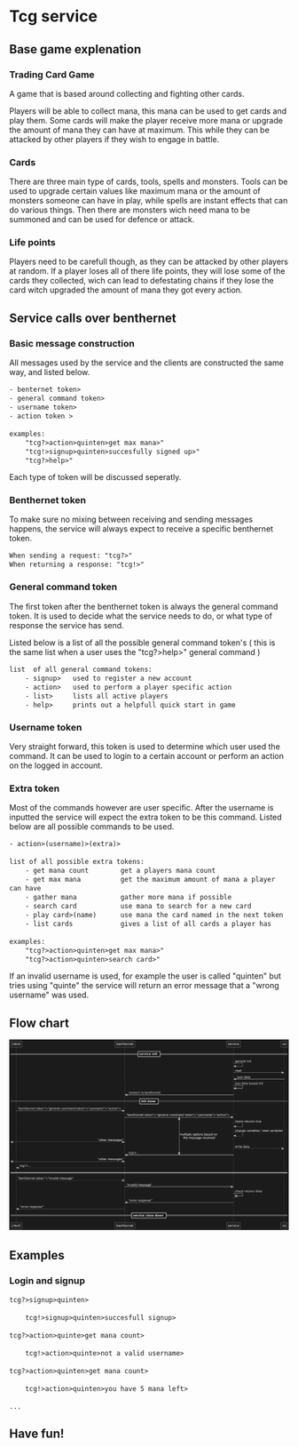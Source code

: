 # Tcg service

## Base game explenation

### Trading Card Game

A game that is based around collecting and fighting other cards.

Players will be able to collect mana, this mana can be used to get cards and play them. Some cards will make the player receive more mana or upgrade the amount of mana they can have at maximum. This while they can be attacked by other players if they wish to engage in battle.

### Cards

There are three main type of cards, tools, spells and monsters. Tools can be used to upgrade certain values like maximum mana or the amount of monsters someone can have in play, while spells are instant effects that can do various things. Then there are monsters wich need mana to be summoned and can be used for defence or attack.

### Life points

Players need to be carefull though, as they can be attacked by other players at random. If a player loses all of there life points, they will lose some of the cards they collected, wich can lead to defestating chains if they lose the card witch upgraded the amount of mana they got every action.

## Service calls over benthernet

### Basic message construction

All messages used by the service and the clients are constructed the same way, and listed below.

```
- benternet token>
- general command token>
- username token>
- action token >

examples:
    "tcg?>action>quinten>get max mana>"
    "tcg!>signup>quinten>succesfully signed up>"
    "tcg?>help>"
```

Each type of token will be discussed seperatly.

### Benthernet token

To make sure no mixing between receiving and sending messages happens, the service will always expect to receive a specific benthernet token.

```
When sending a request: "tcg?>"
When returning a response: "tcg!>"
```

### General command token

The first token after the benthernet token is always the general command token. It is used to decide what the service needs to do, or what type of response the service has send.

Listed below is a list of all the possible general command token's ( this is the same list when a user uses the "tcg?>help>" general command )

```
list  of all general command tokens:
    - signup>   used to register a new account
    - action>   used to perform a player specific action
    - list>     lists all active players
    - help>     prints out a helpfull quick start in game
```

### Username token

Very straight forward, this token is used to determine which user used the command. It can be used to login to a certain account or perform an action on the logged in account.

### Extra token

Most of the commands however are user specific. After the username is inputted the service will expect the extra token to be this command. Listed below are all possible commands to be used.

```
- action>(username)>(extra)>

list of all possible extra tokens:
    - get mana count        get a players mana count
    - get max mana          get the maximum amount of mana a player can have
    - gather mana           gather more mana if possible
    - search card           use mana to search for a new card
    - play card>(name)      use mana the card named in the next token
    - list cards            gives a list of all cards a player has

examples:
    "tcg?>action>quinten>get max mana>"
    "tcg?>action>quinten>search card>"
```

If an invalid username is used, for example the user is called "quinten" but tries using "quinte" the service will return an error message that a "wrong username" was used. 

## Flow chart
![flowchart](./flowchart.png)

## Examples

### Login and signup

```
tcg?>signup>quinten>

    tcg!>signup>quinten>succesfull signup>

tcg?>action>quinte>get mana count>

    tcg!>action>quinte>not a valid username>

tcg?>action>quinten>get mana count>

    tcg!>action>quinten>you have 5 mana left>

...
```

## Have fun!
